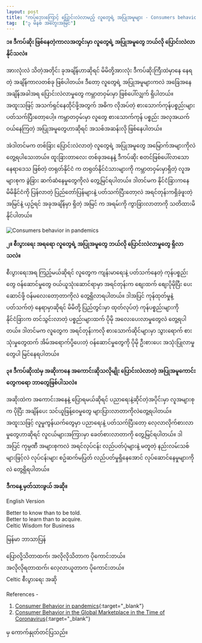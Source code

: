 ```yaml
---
layout: post
title: "ကပ်ဘေးကြောင့် ပြောင်းလဲလာမည့် လူတွေရဲ့ အပြုအမူများ - Consumers behavior in pandemics"
tag:  ["၃ မိနစ် အတွေးအမြင်"]
---
```


**၁။ ဒီကပ်ဆိုး ဖြစ်နေတဲ့ကာလအတွင်းမှာ လူတွေရဲ့ အပြုအမူတွေ ဘယ်လို  ပြောင်းလဲလာနိုင်သလဲ။**

အားလုံးလဲ သိတဲ့အတိုင်း ခုအချိန်ဟာဆိုရင် မိမိတို့အားလုံး ဒီကပ်ဆိုးကြီးထဲမှာနေ နေရတဲ့ အချိန်ကာလတစ်ခု ဖြစ်ပါတယ်။ ဒီတော့ လူတွေရဲ့ အပြုအမူများကလဲ အခြေအနေ အချိန်အခါအရ ပြောင်းလဲလာမှုတွေ ကမ္ဘာတဝှမ်းမှာ ဖြစ်ပေါ်လျှက် ရှိပါတယ်။ အထူးသဖြင့်  အသက်ရှင်နေထိုင်ဖို့အတွက် အဓိက လိုအပ်တဲ့ စားသောက်ကုန်ပစ္စည်းများ ပတ်သက်ပြီးတော့ပေါ့။ ကမ္ဘာတဝှမ်းမှာ လူတွေ စားသောက်ကုန် ပစ္စည်း အလုအယက် ဝယ်နေကြတဲ့ အပြုအမူတွေဟာဆိုရင် အသစ်အဆန်းလို ဖြစ်နေပါတယ်။

<!-- more -->
အဲဒါတင်မက တစ်ခြား ပြောင်းလဲလာတဲ့ လူတွေရဲ့ အပြုအမူတွေ အမြောက်အများကိုလဲ တွေ့ရပါသေးတယ်။ ထူးခြားတာလေး တစ်ခုအနေနဲ့ ဒီကပ်ဆိုး စတင်ဖြစ်ပေါ်လာသော နေရာဒေသ ဖြစ်တဲ့ တရုတ်နိုင်ငံ က တရုတ်နိုင်ငံသားများကို ကမ္ဘာတဝှမ်းမှာရှိတဲ့ လူအများစုက ခွဲခြား ဆက်ဆံနေမှုတွေကိုလဲ တွေ့မြင်ရပါတယ်။ ဒါတင်မက နိုင်ငံခြားကနေ မိမိနိုင်ငံကို ပြန်လာတဲ့ ပြည်တော်ပြန်များနဲ့ ပတ်သက်ပြီးတော့လဲ အရင်တုန်းကရှိခဲ့ဖူးတဲ့အမြင်နဲ့ ယှဥ်ရင် အခုအချိန်မှာ ရှိတဲ့ အမြင် က အရမ်းကို ကွာခြားလာတာကို သတိထားမိနိုင်ပါတယ်။


<img src="http://drive.google.com/uc?export=view&id=1DkdRcWGTjOioGEw6kqHkDnC5E9H5FspM" alt="Consumers behavior in pandemics">

**၂။ စီးပွားရေး အရရော လူတွေရဲ့ အပြုအမူတွေ ဘယ်လို ပြောင်းလဲလာမှုတွေ ရှိလာသလဲ။**

စီးပွားရေးအရ ကြည့်မယ်ဆိုရင် လူတွေက ကျန်းမာရေးနဲ့ ပတ်သက်နေတဲ့ ကုန်ပစ္စည်းတွေ ဝန်ဆောင်မှုတွေ ဝယ်ယူသုံးဆောင်ရာမှာ အရင်တုန်းက စျေးထက် စျေးပိုမိုပြီး ပေးဆောင်ဖို့ ဝန်မလေးတော့တာကိုလဲ တွေ့ရှိလာရပါတယ်။ ဒါအပြင် ကုန်ထုတ်မှုနဲ့ ပတ်သက်တဲ့ နေရာမှာဆိုရင် မိမိတို့ ပြည်တွင်းမှာ ထုတ်လုပ်တဲ့ ကုန်ပစ္စည်းများကို နိုင်ငံခြားက တင်သွင်းလာတဲ့ ပစ္စည်းများထက် ပိုမို အလေးပေးလာမှုတွေလဲ တွေ့ရပါတယ်။ ဒါတင်မက လူတွေက အရင်တုန်းကလို စားသောက်ဆိုင်များမှာ သွားရောက် စားသုံးမှုတွေထက် အိမ်အရောက်ပို့ပေးတဲ့ ဝန်ဆောင်မှုတွေကို ပိုမို ဦးစားပေး အသုံးပြုလာမှုတွေပါ မြင်နေရပါတယ်။ 

**၃။ ဒီကပ်ဆိုးထဲမှ အဆိုးကနေ အကောင်းဆိုသလိုမျိုး ပြောင်းလဲလာတဲ့ အပြုအမူကောင်းတွေကရော ဘာတွေဖြစ်ပါသလဲ။**

အဆိုးထဲက အကောင်းအနေနဲ့ ပြောရမယ်ဆိုရင် ပညာရေးနဲ့ဆိုင်တဲ့အပိုင်းမှာ လူအများစုက ပိုပြီး အချိန်ပေး သင်ယူဖြန့်ဝေမှုတွေ များပြားလာတာကိုလဲတွေ့ရပါတယ်။ အထူးသဖြင့် လူမှုကွန်ယက်တွေမှာ ပညာရေးနဲ့ ပတ်သက်ပြီးတော့ လေ့လာလိုက်စားလာမှုတွေဟာဆိုရင် လူငယ်များအကြားမှာ ခေတ်စားလာတာကို တွေ့မြင်ရပါတယ်။ ဒါအပြင် ကုမ္ပဏီ အများစုကလဲ အရင်လုပ်ငန်း လည်ပတ်ပုံများနဲ့ မတူတဲ့ နည်းလမ်းသစ်များဖြင့်လဲ လုပ်ငန်းများ စဥ်ဆက်မပြတ် လည်ပတ်မှုရှိနေအောင် လုပ်ဆောင်နေမှုများကိုလဲ တွေ့ရှိရပါတယ်။


**ဒီကနေ့ မှတ်သားဖွယ် အဆို။**

English Version

Better to know than to be told.<br />
Better to learn than to acquire.<br />
Celtic Wisdom for Business

မြန်မာ ဘာသာပြန်

ပြောလို့သိတာထက်၊ အလိုလိုသိတာက ပိုကောင်းတယ်။<br />
အလိုလိုရတာထက်၊ လေ့လာယူတာက ပိုကောင်းတယ်။<br />
Celtic စီးပွားရေး အဆို

References -
1. [Consumer Behavior in pandemics](https://yaledailynews.com/blog/2020/03/31/professors-explain-consumer-behavior-changes-during-pandemic/){:target="_blank"}
2. [Consumer Behavior in the Global Marketplace in the Time of Coronavirus](https://media.business.illinois.edu/k/3160357c3a746b7c6b71){:target="_blank"}

မှ ကောက်နှုတ်တင်ပြသည်။
